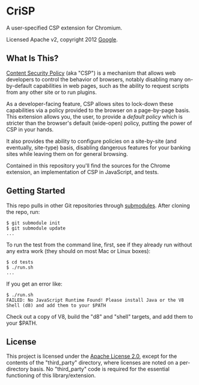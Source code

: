 CriSP
=====

A user-specified CSP extension for Chromium.

Licensed Apache v2, copyright 2012 [Google](https://github.com/google).

What Is This?
-------------

[Content Security Policy](http://www.w3.org/Security/wiki/Content_Security_Policy) 
(aka "CSP") is a mechanism that allows web developers to control the behavior
of browsers, notably disabling many on-by-default capabilities in web pages,
such as the ability to request scripts from any other site or to run plugins.

As a developer-facing feature, CSP allows sites to lock-down these capabilities
via a policy provided to the browser on a page-by-page basis. This extension
allows you, the user, to provide a *default policy* which is stricter than the
browser's default (wide-open) policy, putting the power of CSP in your hands.

It also provides the ability to configure policies on a site-by-site (and
eventually, site-type) basis, disabling dangerous features for your banking
sites while leaving them on for general browsing.

Contained in this repository you'll find the sources for the Chrome extension,
an implementation of CSP in JavaScript, and tests.

Getting Started
---------------

This repo pulls in other Git repositories through
[submodules](http://help.github.com/submodules/). After cloning the repo, run:

```
$ git submodule init
$ git submodule update
...
```
To run the test from the command line, first, see if they already run without
any extra work (they should on most Mac or Linux boxes):

```
$ cd tests
$ ./run.sh
...
```

If you get an error like: 

```
$ ./run.sh 
FAILED: No JavaScript Runtime Found! Please install Java or the V8 Shell (d8) and add them to your $PATH
```

Check out a copy of V8, build the "d8" and "shell" targets, and add them to
your $PATH.

License
-------

This project is licensed under the [Apache License 2.0](LICENSE), except for
the contents of the "third_party" directory, where licenses are noted on a
per-directory basis. No "third_party" code is required for the essential
functioning of this library/extension.

